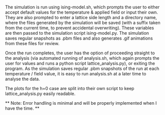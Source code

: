 The simulation is run using ising-model.sh, which prompts the user to either accept default values for the temperature & applied field or input their own. They are also prompted to enter a lattice side length and a directory name, where the files generated by the simulation will be saved (with a suffix taken from the current time, to prevent accidental overwriting). These variables are then passed to the simulation script ising-model.py. The simulation saves regular snapshots as .pbm files and also generates .gif animations from these files for review.

Once the run completes, the user has the option of proceeding straight to the analysis (via automated running of analysis.sh, which again prompts the user for values and runs a python script lattice_analysis.py), or exiting the program. As the simulation saves regular .pbm snapshots of the run at each temperature / field value, it is easy to run analysis.sh at a later time to analyse the data.

The plots for the h=0 case are split into their own script to keep lattice_analysis.py easily readable.

** Note: Error handling is minimal and will be properly implemented when I have the time. **
